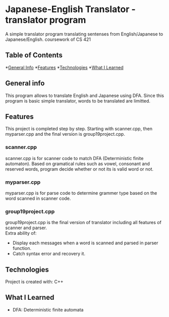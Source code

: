 # Japanese-English Translator - translator program


A simple translator program translating sentenses from English/Japanese to Japanese/English.
coursework of CS 421

## Table of Contents
*[General Info](#general-info)
*[Features](#features)
*[Technologies](#technologies)
*[What I Learned](#what-I-learned)


## General info
This program allows to translate English and Japanese using DFA. 
Since this program is basic simple translator, words to be translated are limitted. 

## Features
This project is completed step by step. Starting with scanner.cpp, then myparser.cpp and the final version is group19project.cpp.
### scanner.cpp
scanner.cpp is for scanner code to match DFA (Deterministic finite automaton). 
Based on gramatical rules such as vowel, consonant and reserved words, program decide whether or not its is valid word or not.
### myparser.cpp
myparser.cpp is for parse code to determine grammer type based on the word scanned in scanner code.
### group19project.cpp
group19project.cpp is the final version of translator including all features of scanner and parser.  
Extra ability of:
 * Display each messages when a word is scanned and parsed in parser function.
 * Catch syntax error and recovery it.


## Technologies
Project is created with:
C++

## What I Learned
* DFA: Deterministic finite automata




